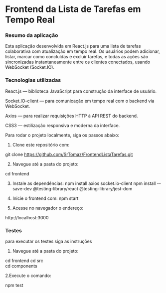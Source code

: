 <h1>Frontend da Lista de Tarefas em Tempo Real</h1>

<h3>Resumo da aplicação</h3>

Esta aplicação desenvolvida em React.js para uma lista de tarefas colaborativa com atualização em tempo real. Os usuários podem adicionar, listar, marcar como concluídas e excluir tarefas, e todas as ações são sincronizadas instantaneamente entre os clientes conectados, usando WebSocket (Socket.IO).


<h3>Tecnologias utilizadas</h3>
React.js — biblioteca JavaScript para construção da interface de usuário.

Socket.IO-client — para comunicação em tempo real com o backend via WebSocket.

Axios — para realizar requisições HTTP à API REST do backend.

CSS3 — estilização responsiva e moderna da interface.


Para rodar o projeto localmente, siga os passos abaixo:

1. Clone este repositório com:

git clone https://github.com/SrTomaz/FrontendListaTarefas.git

2. Navegue até a pasta do projeto:

cd frontend

3. Instale as dependências:
npm install axios socket.io-client
npm install --save-dev @testing-library/react @testing-library/jest-dom

5. Inicie o frontend com:
npm start

6. Acesse no navegador o endereço:

http://localhost:3000


<h3>Testes</h3>

para executar os testes siga as instruções

1. Navegue até a pasta do projeto:

cd frontend
cd src  
cd components

2.Execute o comando:

npm test







